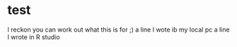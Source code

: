 # test
I reckon you can work out what this is for ;)
a line I wote ib my local pc
a line I wrote in R studio
